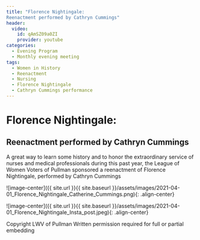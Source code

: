 ```yaml
---
title: "Florence Nightingale:
Reenactment performed by Cathryn Cummings"
header:
  video:
    id: qAmSZ09a0ZI
    provider: youtube
categories:
  - Evening Program
  - Monthly evening meeting
tags:
  - Women in History
  - Reenactment
  - Nursing
  - Florence Nightingale
  - Cathryn Cummings performance
---
```


# Florence Nightingale:
## Reenactment performed by Cathryn Cummings

A great way to learn some history and to honor the extraordinary service of nurses and medical professionals during this past year, the League of Women Voters of Pullman sponsored a reenactment of Florence Nightingale, performed by Cathryn Cummings

![image-center]({{ site.url }}{{ site.baseurl }}/assets/images/2021-04-01_Florence_Nightingale_Catherine_Cummings.png){: .align-center}

![image-center]({{ site.url }}{{ site.baseurl }}/assets/images/2021-04-01_Florence_Nightingale_Insta_post.jpeg){: .align-center}

Copyright LWV of Pullman
Written permission required for full or partial embedding

<!---change the title to whatever you want the post to be titled
change the ID out to the end of the youtube link https://youtu.be/r61ARK4Qv9c -->
